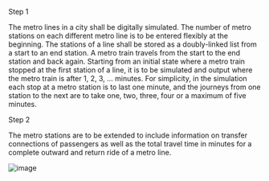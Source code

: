 Step 1

The metro lines in a city shall be digitally simulated.
The number of metro stations on each different metro line is to be entered flexibly at the beginning.
The stations of a line shall be stored as a doubly-linked list from a start to an end station.
A metro train travels from the start to the end station and back again.
Starting from an initial state where a metro train stopped at the first station of a line, it is to be simulated and output where the metro train is after
1, 2, 3, ... minutes.
For simplicity, in the simulation each stop at a metro station is to last one minute, and the journeys from one station to the next are to take one,
two, three, four or a maximum of five minutes.

Step 2 

The metro stations are to be extended to include information on transfer connections of passengers as well as the total travel
time in minutes for a complete outward and return ride of a metro line.

![image](https://github.com/AhmedIsmail0/Projects_With_OOP-/assets/128553819/dbc11297-c555-4ab8-b9fc-f0bbd6358637)







